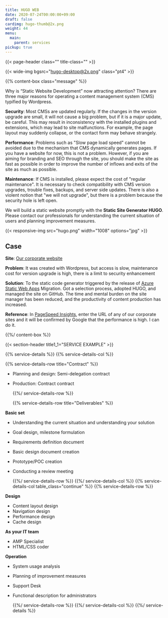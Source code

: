 ```yaml
---
title: HUGO WEB
date: 2020-07-24T00:00:00+09:00
draft: false
cardimg: hugo-thumb@2x.png
weight: 44
menu:
  main:
    parent: services
pickup: true
---
```


{{< page-header class="" title-class="" >}}

{{< wide-img bgsrc="hugo-desktop@2x.png" class="pt4" >}}

{{% content-box class="message" %}}

Why is “Static Website Development” now attracting attention? There are three major reasons for operating a content management system (CMS) typified by Wordpress.

**Security**: Most CMSs are updated regularly. If the changes in the version upgrade are small, it will not cause a big problem, but if it is a major update, be careful. This may result in inconsistency with the installed plugins and extensions, which may lead to site malfunctions. For example, the page layout may suddenly collapse, or the contact form may behave strangely.

**Performance**: Problems such as "Slow page load speed" cannot be avoided due to the mechanism that CMS dynamically generates pages. If you have a website for now, this is not a problem. However, if you are aiming for branding and SEO through the site, you should make the site as fast as possible in order to improve the number of inflows and exits of the site as much as possible.

**Maintenance**: If CMS is installed, please expect the cost of "regular maintenance". It is necessary to check compatibility with CMS version upgrades, trouble fixes, backups, and server side updates. There is also a violent notion that "we will not upgrade", but there is a problem because the security hole is left open.

We will build a static website promptly with the **Static Site Generator HUGO**. Please contact our professionals for understanding the current situation of users and planning improvement measures.

{{< responsive-img src="hugo.png" width="1008" options="jpg" >}}

## Case

**Site**: [Our corporate website](https://www.andaze.com/)

**Problem**: It was created with Wordpress, but access is slow, maintenance cost for version upgrade is high, there is a limit to security enhancement

**Solution**: To the static code generator triggered by the release of [Azure Static Web Apps](https://azure.microsoft.com/ja-jp/services/app-service/static/) Migration. Got a selection process, adopted HUGO, and managed the site on GitHub. The time and mental burden on the site manager has been reduced, and the productivity of content production has increased.

**Reference**: In [PageSpeed Insights](https://developers.google.com/speed/pagespeed/insights/), enter the URL of any of our corporate sites and it will be confirmed by Google that the performance is high. I can do it.

{{%/ content-box %}}

{{< section-header title1_1="SERVICE EXAMPLE" >}}

{{% service-details %}}
{{% service-details-col %}}

  {{% service-details-row title="Contract" %}}

- Planning and design: Semi-delegation contract
- Production: Contract contract

  {{%/ service-details-row %}}

  {{% service-details-row title="Deliverables" %}}

**Basic set**

- Understanding the current situation and understanding your solution
- Goal design, milestone formulation
- Requirements definition document
- Basic design document creation
- Prototype/POC creation
- Conducting a review meeting

  {{%/ service-details-row %}}
  {{%/ service-details-col %}}
  {{% service-details-col table_class="continue" %}}
  {{% service-details-row %}}

**Design**

- Content layout design
- Navigation design
- Performance design
- Cache design

**As your IT team**

- AMP Specialist
- HTML/CSS coder

**Operation**

- System usage analysis
- Planning of improvement measures
- Support Desk
- Functional description for administrators

  {{%/ service-details-row %}}
  {{%/ service-details-col %}}
  {{%/ service-details %}}
